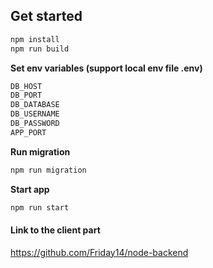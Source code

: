 
## Get started

```bash
npm install
npm run build
```

**Set env variables (support local env file .env)**
```bash
DB_HOST
DB_PORT
DB_DATABASE
DB_USERNAME
DB_PASSWORD
APP_PORT
```

**Run migration**
```bash
npm run migration
```

**Start app**
```bash
npm run start
```


#### Link to the client part
https://github.com/Friday14/node-backend